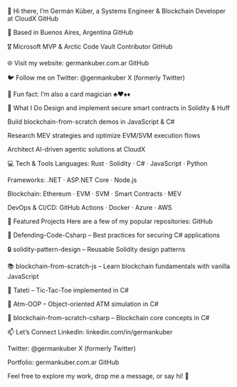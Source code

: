 👋 Hi there, I’m Germán Küber, a Systems Engineer & Blockchain Developer at CloudX 
GitHub

📍 Based in Buenos Aires, Argentina 
GitHub

🎖 Microsoft MVP & Arctic Code Vault Contributor 
GitHub

🌐 Visit my website: germankuber.com.ar 
GitHub

🐦 Follow me on Twitter: @germankuber 
X (formerly Twitter)

🎩 Fun fact: I’m also a card magician ♣♥♠♦

🔭 What I Do
Design and implement secure smart contracts in Solidity & Huff

Build blockchain-from-scratch demos in JavaScript & C#

Research MEV strategies and optimize EVM/SVM execution flows

Architect AI-driven agentic solutions at CloudX

💻 Tech & Tools
Languages: Rust · Solidity · C# · JavaScript · Python

Frameworks: .NET · ASP.NET Core · Node.js

Blockchain: Ethereum · EVM · SVM · Smart Contracts · MEV

DevOps & CI/CD: GitHub Actions · Docker · Azure · AWS

🚀 Featured Projects
Here are a few of my popular repositories: 
GitHub

🔐 Defending-Code-Csharp – Best practices for securing C# applications

🔒 solidity-pattern-design – Reusable Solidity design patterns

📚 blockchain-from-scratch-js – Learn blockchain fundamentals with vanilla JavaScript

🎲 Tateti – Tic-Tac-Toe implemented in C#

🏧 Atm-OOP – Object-oriented ATM simulation in C#

🔗 blockchain-from-scratch-csharp – Blockchain core concepts in C#

📫 Let’s Connect
LinkedIn: linkedin.com/in/germankuber

Twitter: @germankuber 
X (formerly Twitter)

Portfolio: germankuber.com.ar 
GitHub

Feel free to explore my work, drop me a message, or say hi! 👋

